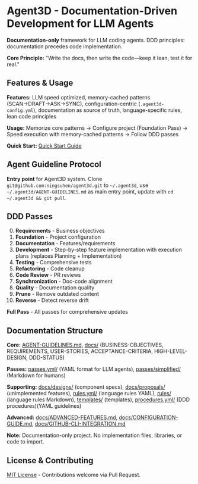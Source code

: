 # Agent3D - Documentation-Driven Development for LLM Agents

**Documentation-only** framework for LLM coding agents. DDD principles: documentation precedes code implementation.

**Core Principle:** "Write the docs, then write the code—keep it lean, test it for real."

## Features & Usage

**Features:** LLM speed optimized, memory-cached patterns (SCAN→DRAFT→ASK→SYNC), configuration-centric (`.agent3d-config.yml`), documentation as source of truth, language-specific rules, lean code principles

**Usage:** Memorize core patterns → Configure project (Foundation Pass) → Speed execution with memory-cached patterns → Follow DDD passes

**Quick Start:** [Quick Start Guide](docs/QUICK-START.md)

## Agent Guideline Protocol

**Entry point** for Agent3D system. Clone `git@github.com:ningsuhen/agent3d.git` to `~/.agent3d`, use `~/.agent3d/AGENT-GUIDELINES.md` as main entry point, update with `cd ~/.agent3d && git pull`.

## DDD Passes

0. **Requirements** - Business objectives
1. **Foundation** - Project configuration
2. **Documentation** - Features/requirements
3. **Development** - Step-by-step feature implementation with execution plans (replaces Planning + Implementation)
4. **Testing** - Comprehensive tests
5. **Refactoring** - Code cleanup
6. **Code Review** - PR reviews
7. **Synchronization** - Doc-code alignment
8. **Quality** - Documentation quality
9. **Prune** - Remove outdated content
10. **Reverse** - Detect reverse drift

**Full Pass** - All passes for comprehensive updates

## Documentation Structure

**Core:** [AGENT-GUIDELINES.md](AGENT-GUIDELINES.md), [docs/](docs/) (BUSINESS-OBJECTIVES, REQUIREMENTS, USER-STORIES, ACCEPTANCE-CRITERIA, HIGH-LEVEL-DESIGN, DDD-STATUS)

**Passes:** [passes.yml/](passes.yml/) (YAML format for LLM agents), [passes/simplified/](passes/simplified/) (Markdown for humans)

**Supporting:** [docs/designs/](docs/designs/) (component specs), [docs/proposals/](docs/proposals/) (unimplemented features), [rules.yml/](rules.yml/) (language rules YAML), [rules/](rules/) (language rules Markdown), [templates/](templates/) (templates), [procedures.yml/](procedures.yml/) (DDD procedures)(YAML guidelines)

**Advanced:** [docs/ADVANCED-FEATURES.md](docs/ADVANCED-FEATURES.md), [docs/CONFIGURATION-GUIDE.md](docs/CONFIGURATION-GUIDE.md), [docs/GITHUB-CLI-INTEGRATION.md](docs/GITHUB-CLI-INTEGRATION.md)

**Note:** Documentation-only project. No implementation files, libraries, or code to import.

## License & Contributing

[MIT License](LICENSE) - Contributions welcome via Pull Request.
